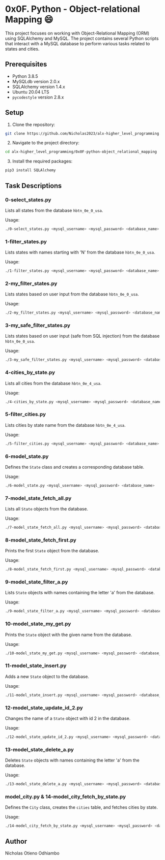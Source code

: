# 0x0F. Python - Object-relational Mapping :smile:

This project focuses on working with Object-Relational Mapping (ORM) using SQLAlchemy and MySQL. The project contains several Python scripts that interact with a MySQL database to perform various tasks related to states and cities.

## Prerequisites

- Python 3.8.5
- MySQLdb version 2.0.x
- SQLAlchemy version 1.4.x
- Ubuntu 20.04 LTS
- `pycodestyle` version 2.8.x

## Setup

1. Clone the repository:

```bash
git clone https://github.com/Nicholas2023/alx-higher_level_programming.git
```

2. Navigate to the project directory:

```bash
cd alx-higher_level_programming/0x0F-python-object_relational_mapping
```

3. Install the required packages:

```bash
pip3 install SQLAlchemy
```

## Task Descriptions

### 0-select_states.py

Lists all states from the database `hbtn_0e_0_usa`.

Usage:

```bash
./0-select_states.py <mysql_username> <mysql_password> <database_name>
```

### 1-filter_states.py

Lists states with names starting with 'N' from the database `hbtn_0e_0_usa`.

Usage:

```bash
./1-filter_states.py <mysql_username> <mysql_password> <database_name>
```

### 2-my_filter_states.py

Lists states based on user input from the database `hbtn_0e_0_usa`.

Usage:

```bash
./2-my_filter_states.py <mysql_username> <mysql_password> <database_name> <state_name>
```

### 3-my_safe_filter_states.py

Lists states based on user input (safe from SQL injection) from the database `hbtn_0e_0_usa`.

Usage:

```bash
./3-my_safe_filter_states.py <mysql_username> <mysql_password> <database_name> <state_name>
```

### 4-cities_by_state.py

Lists all cities from the database `hbtn_0e_4_usa`.

Usage:

```bash
./4-cities_by_state.py <mysql_username> <mysql_password> <database_name>
```

### 5-filter_cities.py

Lists cities by state name from the database `hbtn_0e_4_usa`.

Usage:

```bash
./5-filter_cities.py <mysql_username> <mysql_password> <database_name> <state_name>
```

### 6-model_state.py

Defines the `State` class and creates a corresponding database table.

Usage:

```bash
./6-model_state.py <mysql_username> <mysql_password> <database_name>
```

### 7-model_state_fetch_all.py

Lists all `State` objects from the database.

Usage:

```bash
./7-model_state_fetch_all.py <mysql_username> <mysql_password> <database_name>
```

### 8-model_state_fetch_first.py

Prints the first `State` object from the database.

Usage:

```bash
./8-model_state_fetch_first.py <mysql_username> <mysql_password> <database_name>
```

### 9-model_state_filter_a.py

Lists `State` objects with names containing the letter 'a' from the database.

Usage:

```bash
./9-model_state_filter_a.py <mysql_username> <mysql_password> <database_name>
```

### 10-model_state_my_get.py

Prints the `State` object with the given name from the database.

Usage:

```bash
./10-model_state_my_get.py <mysql_username> <mysql_password> <database_name> <state_name>
```

### 11-model_state_insert.py

Adds a new `State` object to the database.

Usage:

```bash
./11-model_state_insert.py <mysql_username> <mysql_password> <database_name>
```

### 12-model_state_update_id_2.py

Changes the name of a `State` object with id 2 in the database.

Usage:

```bash
./12-model_state_update_id_2.py <mysql_username> <mysql_password> <database_name>
```

### 13-model_state_delete_a.py

Deletes `State` objects with names containing the letter 'a' from the database.

Usage:

```bash
./13-model_state_delete_a.py <mysql_username> <mysql_password> <database_name>
```

### model_city.py & 14-model_city_fetch_by_state.py

Defines the `City` class, creates the `cities` table, and fetches cities by state.

Usage:

```bash
./14-model_city_fetch_by_state.py <mysql_username> <mysql_password> <database_name>
```

## Author

Nicholas Otieno Odhiambo
